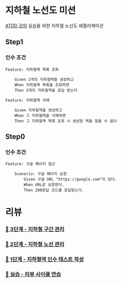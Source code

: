 # 지하철 노선도 미션

[ATDD 강의](https://edu.nextstep.camp/c/R89PYi5H) 실습을 위한 지하철 노선도 애플리케이션

## Step1

### 인수 조건

```
Feature: 지하철역 목록 조회

    Given 2개의 지하철역을 생성하고
    When 지하철역 목록을 조회하면
    Then 2개의 지하철역을 응답 받는다
    
Feature: 지하철역 삭제

    Given 지하철역을 생성하고
    When 그 지하철역을 삭제하면
    Then 그 지하철역 목록 조회 시 생성한 역을 찾을 수 없다
```

## Step0

### 인수 조건

```
Feature: 구글 페이지 접근

    Scenario: 구글 페이지 요청
        Given 구글 URL "https://google.com"이 있다.
        When URL로 요청한다.
        Then 200응답 코드를 응답받는다.
```

# 리뷰

### [🚀 3단계 - 지하철 구간 관리](https://github.com/next-step/atdd-subway-map/pull/731)

### [🚀 2단계 - 지하철 노선 관리](https://github.com/next-step/atdd-subway-map/pull/688)

### [🚀 1단계 - 지하철역 인수 테스트 작성](https://github.com/next-step/atdd-subway-map/pull/562)

### [🚀 실습 - 리뷰 사이클 연습](https://github.com/next-step/atdd-subway-map/pull/520)
